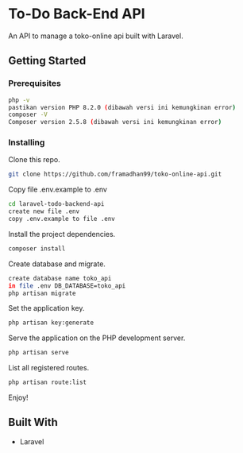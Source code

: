 # To-Do Back-End API

An API to manage a toko-online api built with Laravel.

## Getting Started

### Prerequisites

```bash
php -v
pastikan version PHP 8.2.0 (dibawah versi ini kemungkinan error)
composer -V
Composer version 2.5.8 (dibawah versi ini kemungkinan error)
```
### Installing

Clone this repo.

```bash
git clone https://github.com/framadhan99/toko-online-api.git
```

Copy file .env.example to .env

```bash
cd laravel-todo-backend-api
create new file .env
copy .env.example to file .env
```

Install the project dependencies.

```bash
composer install
```

Create database and migrate.

```bash
create database name toko_api
in file .env DB_DATABASE=toko_api
php artisan migrate
```

Set the application key.

```bash
php artisan key:generate
```

Serve the application on the PHP development server.

```bash
php artisan serve
```

List all registered routes.

```bash
php artisan route:list
```

Enjoy!

## Built With

-   Laravel
